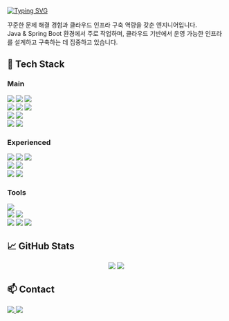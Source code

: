 <p>
  <a href="https://git.io/typing-svg"><img src="https://readme-typing-svg.demolab.com?font=Consolas&weight=700&size=32&pause=2000&color=000000&width=435&lines=%F0%9F%91%8B+Hi+There!+++%E2%98%81%EF%B8%8F" alt="Typing SVG"></a>
</p>

꾸준한 문제 해결 경험과 클라우드 인프라 구축 역량을 갖춘 엔지니어입니다.  
Java & Spring Boot 환경에서 주로 작업하며, 클라우드 기반에서 운영 가능한 인프라를 설계하고 구축하는 데 집중하고 있습니다.

## 🧰 Tech Stack

### Main

<div align="left">
  <!-- Frontend & Stylesheet -->
  <img src="https://img.shields.io/badge/JavaScript-F7DF1E?style=for-the-badge&logo=javascript&logoColor=black"/>
  <img src="https://img.shields.io/badge/React_18-61DAFB?style=for-the-badge&logo=react&logoColor=white"/>
  <img src="https://img.shields.io/badge/Tailwind_CSS-38BDF8?style=for-the-badge&logo=tailwindcss&logoColor=white"/> <br/>
  <!-- Backend -->
  <img src="https://img.shields.io/badge/Java-FF7800?style=for-the-badge&logo=openjdk&logoColor=white"/>
  <img src="https://img.shields.io/badge/Spring_Boot_3-6DB33F?style=for-the-badge&logo=springboot&logoColor=white"/>
  <img src="https://img.shields.io/badge/JUnit_5-25A162?style=for-the-badge&logo=junit5&logoColor=white"/> <br/>
  <!-- DB -->
  <img src="https://img.shields.io/badge/MySQL-005C84?style=for-the-badge&logo=mysql&logoColor=white"/>
  <img src="https://img.shields.io/badge/MariaDB-003545?style=for-the-badge&logo=mariadb&logoColor=white"/> <br/>
  <!-- Infra -->  
  <img src="https://img.shields.io/badge/AWS-141F2E?style=for-the-badge&logo=amazonaws&logoColor=white"/>
  <img src="https://img.shields.io/badge/Oracle_Cloud-F80000?style=for-the-badge&logo=oracle&logoColor=white"/> <br/>
</div>

### Experienced

<div align="left">
  <!-- Frontend & Stylesheet-->
  <img src="https://img.shields.io/badge/TypeScript-3178C6?style=for-the-badge&logo=typescript&logoColor=white"/>
  <img src="https://img.shields.io/badge/Next.js-000000?style=for-the-badge&logo=nextdotjs&logoColor=white"/>
  <img src="https://img.shields.io/badge/Bootstrap-6E43C0?style=for-the-badge&logo=bootstrap&logoColor=white"/> <br/>
  <!-- Backend -->
  <img src="https://img.shields.io/badge/Node.js-339933?style=for-the-badge&logo=nodedotjs&logoColor=white"/>
  <img src="https://img.shields.io/badge/Express-444444?style=for-the-badge&logo=express&logoColor=white"/> <br/>
  <!-- DB -->
  <img src="https://img.shields.io/badge/MongoDB-10AA50?style=for-the-badge&logo=mongodb&logoColor=white"/>
  <img src="https://img.shields.io/badge/Supabase-3ECF8E?style=for-the-badge&logo=supabase&logoColor=white"/> <br/>
</div>

### Tools
<div align="left">  
  <!-- Container -->  
  <img src="https://img.shields.io/badge/Docker-2496ED?style=for-the-badge&logo=docker&logoColor=white"/> <br/>
  <!-- Tools -->
  <img src="https://img.shields.io/badge/Nginx-009639?style=for-the-badge&logo=nginx&logoColor=white"/> 
  <img src="https://img.shields.io/badge/Jenkins-D24939?style=for-the-badge&logo=jenkins&logoColor=white"/> <br/>
  <img src="https://img.shields.io/badge/Git-F05032?style=for-the-badge&logo=git&logoColor=white"/>
  <img src="https://img.shields.io/badge/GitHub-181717?style=for-the-badge&logo=github&logoColor=white"/>
  <img src="https://img.shields.io/badge/GitHub_Actions-2088FF?style=for-the-badge&logo=githubactions&logoColor=white"/>
</div>

## 📈 GitHub Stats

<p align="center">
  <img src="https://github-readme-stats.vercel.app/api?username=wsk0715&show_icons=true&count_private=true&theme=transparent&hide_border=true">
  <img src="https://github-readme-stats.vercel.app/api/top-langs/?username=wsk0715&layout=compact&theme=transparent&hide_border=true">
</p>

## 📫 Contact

<!-- Email -->
<a href="mailto:inley@naver.com">
  <img src="https://img.shields.io/badge/Naver-03C75A?style=for-the-badge&logo=naver&logoColor=white"/>
</a>
<a href="mailto:leindey@gmail.com">
  <img src="https://img.shields.io/badge/Gmail-D14836?style=for-the-badge&logo=gmail&logoColor=white"/>
</a>
